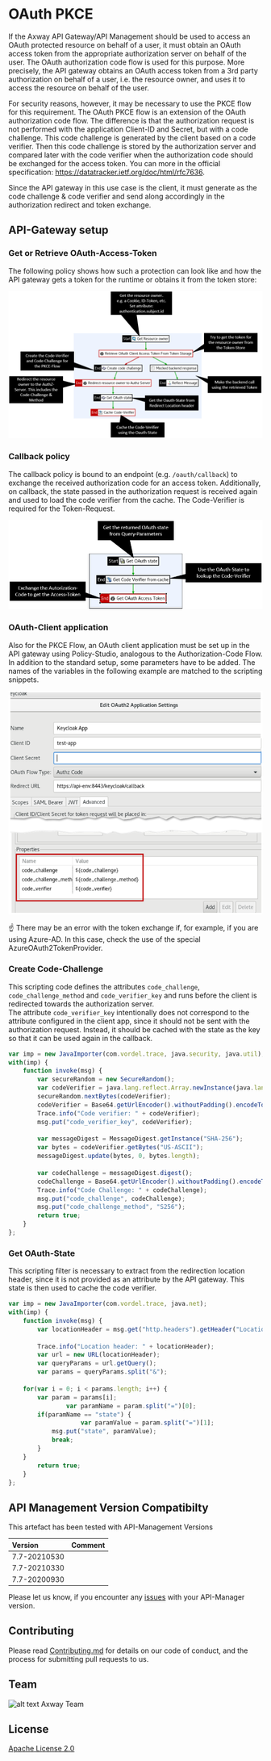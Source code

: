 # OAuth PKCE

If the Axway API Gateway/API Management should be used to access an OAuth protected resource on behalf of a user, it must obtain an OAuth access token from the appropriate authorization server on behalf of the user. The OAuth authorization code flow is used for this purpose.
More precisely, the API gateway obtains an OAuth access token from a 3rd party authorization on behalf of a user, i.e. the resource owner, and uses it to access the resource on behalf of the user.  

For security reasons, however, it may be necessary to use the PKCE flow for this requirement. The OAuth PKCE flow is an extension of the OAuth authorization code flow. The difference is that the authorization request is not performed with the application Client-ID and Secret, but with a code challenge. 
This code challenge is generated by the client based on a code verifier. Then this code challenge is stored by the authorization server and compared later with the code verifier when the authorization code should be exchanged for the access token. You can more in the official specification: https://datatracker.ietf.org/doc/html/rfc7636.  

Since the API gateway in this use case is the client, it must generate as the code challenge & code verifier and send along accordingly in the authorization redirect and token exchange.  

## API-Gateway setup

### Get or Retrieve OAuth-Access-Token

The following policy shows how such a protection can look like and how the API gateway gets a token for the runtime or obtains it from the token store:  

![Get or Retrieve OAuth-Access-Token](lib/images/access-to-backend-policy.png)  

### Callback policy

The callback policy is bound to an endpoint (e.g. `/oauth/callback`) to exchange the received authorization code for an access token. Additionally, on callback, the state passed in the authorization request is received again and used to load the code verifier from the cache. The Code-Verifier is required for the Token-Request.  

![Get or Retrieve OAuth-Access-Token](lib/images/callback-policy.png)  

### OAuth-Client application

Also for the PKCE Flow, an OAuth client application must be set up in the API gateway using Policy-Studio, analogous to the Authorization-Code Flow. In addition to the standard setup, some parameters have to be added. The names of the variables in the following example are matched to the scripting snippets.  

![Get or Retrieve OAuth-Access-Token](lib/images/oauth-client-application.png)  

:point_up: There may be an error with the token exchange if, for example, if you are using Azure-AD. In this case, check the use of the special AzureOAuth2TokenProvider.

### Create Code-Challenge

This scripting code defines the attributes `code_challenge`, `code_challenge_method` and `code_verifier_key` and runs before the client is redirected towards the authorization server.  
The attribute `code_verifier_key` intentionally does not correspond to the attribute configured in the client app, since it should not be sent with the authorization request. Instead, it should be cached with the state as the key so that it can be used again in the callback.

```js
var imp = new JavaImporter(com.vordel.trace, java.security, java.util);
with(imp) {
    function invoke(msg) {
        var secureRandom = new SecureRandom();
        var codeVerifier = java.lang.reflect.Array.newInstance(java.lang.Byte.TYPE, 32);
        secureRandom.nextBytes(codeVerifier);
        codeVerifier = Base64.getUrlEncoder().withoutPadding().encodeToString(codeVerifier)
        Trace.info("Code verifier: " + codeVerifier);
        msg.put("code_verifier_key", codeVerifier);

        var messageDigest = MessageDigest.getInstance("SHA-256");
        var bytes = codeVerifier.getBytes("US-ASCII");
        messageDigest.update(bytes, 0, bytes.length);

        var codeChallenge = messageDigest.digest();
        codeChallenge = Base64.getUrlEncoder().withoutPadding().encodeToString(codeChallenge);
        Trace.info("Code Challenge: " + codeChallenge);
        msg.put("code_challenge", codeChallenge);
        msg.put("code_challenge_method", "S256");
        return true;
    }
};
```

### Get OAuth-State

This scripting filter is necessary to extract from the redirection location header, since it is not provided as an attribute by the API gateway. This state is then used to cache the code verifier.

```js
var imp = new JavaImporter(com.vordel.trace, java.net);
with(imp) {
    function invoke(msg) {
        var locationHeader = msg.get("http.headers").getHeader("Location");

        Trace.info("Location header: " + locationHeader);
        var url = new URL(locationHeader);
        var queryParams = url.getQuery();
        var params = queryParams.split("&");

	for(var i = 0; i < params.length; i++) {
		var param = params[i];
                var paramName = param.split("=")[0];
		if(paramName == "state") {
	                var paramValue = param.split("=")[1];
			msg.put("state", paramValue);
			break;
		}
	}
        return true;
    }
};
```

## API Management Version Compatibilty

This artefact has been tested with API-Management Versions

| Version            | Comment         |
| :---               | :---            |
| 7.7-20210530       |                 |
| 7.7-20210330       |                 |
| 7.7-20200930       |                 |

Please let us know, if you encounter any [issues](https://github.com/Axway-API-Management-Plus/azure-oauth2provider/issues) with your API-Manager version.  

## Contributing

Please read [Contributing.md](https://github.com/Axway-API-Management-Plus/Common/blob/master/Contributing.md) for details on our code of conduct, and the process for submitting pull requests to us.

## Team

![alt text][Axwaylogo] Axway Team

[Axwaylogo]: https://github.com/Axway-API-Management/Common/blob/master/img/AxwayLogoSmall.png  "Axway logo"


## License
[Apache License 2.0](/LICENSE)
